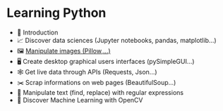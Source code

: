 # Learning Python 

- 👋 Introduction
- 📈 Discover data sciences (Jupyter notebooks, pandas, matplotlib...)
- 🖼️ [Manipulate images (Pillow,...)](ManipulatePictures/readme.md)
- 🖥️ Create desktop graphical users interfaces (pySimpleGUI...)
- 🕸️ Get live data through APIs (Requests, Json...)
- ✂️ Scrap informations on web pages (BeautifulSoup...)
- 🔡 Manipulate text (find, replace) with regular expressions
- 🧠 Discover Machine Learning with OpenCV



